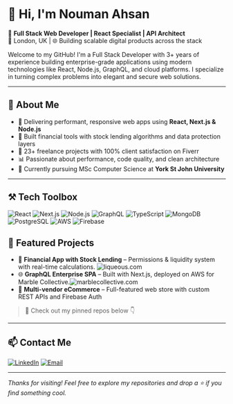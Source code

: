 # 👋 Hi, I'm Nouman Ahsan

🎯 **Full Stack Web Developer | React Specialist | API Architect**  
📍 London, UK | 🌐 Building scalable digital products across the stack

Welcome to my GitHub! I'm a Full Stack Developer with 3+ years of experience building enterprise-grade applications using modern technologies like React, Node.js, GraphQL, and cloud platforms. I specialize in turning complex problems into elegant and secure web solutions.

---

## 📌 About Me

- 🚀 Delivering performant, responsive web apps using **React, Next.js & Node.js**
- 🔐 Built financial tools with stock lending algorithms and data protection layers
- 💼 23+ freelance projects with 100% client satisfaction on Fiverr
- 📊 Passionate about performance, code quality, and clean architecture
- 🌱 Currently pursuing MSc Computer Science at **York St John University**

---

## ⚒️ Tech Toolbox

![React](https://img.shields.io/badge/-React-61DAFB?style=flat-square&logo=react&logoColor=000)
![Next.js](https://img.shields.io/badge/-Next.js-000000?style=flat-square&logo=nextdotjs&logoColor=fff)
![Node.js](https://img.shields.io/badge/-Node.js-339933?style=flat-square&logo=node.js&logoColor=fff)
![GraphQL](https://img.shields.io/badge/-GraphQL-E10098?style=flat-square&logo=graphql&logoColor=fff)
![TypeScript](https://img.shields.io/badge/-TypeScript-3178C6?style=flat-square&logo=typescript&logoColor=fff)
![MongoDB](https://img.shields.io/badge/-MongoDB-47A248?style=flat-square&logo=mongodb&logoColor=fff)
![PostgreSQL](https://img.shields.io/badge/-PostgreSQL-4169E1?style=flat-square&logo=postgresql&logoColor=fff)
![AWS](https://img.shields.io/badge/-AWS-232F3E?style=flat-square&logo=amazonaws&logoColor=fff)
![Firebase](https://img.shields.io/badge/-Firebase-FFCA28?style=flat-square&logo=firebase&logoColor=000)



## 📌 Featured Projects

- 🏦 **Financial App with Stock Lending** – Permissions & liquidity system with real-time calculations. ![liqueous.com](https://liqueous.com)
- 🌐 **GraphQL Enterprise SPA** – Built with Next.js, deployed on AWS for Marble Collective.![marblecollective.com](https://marblecollective.com)
- 🛒 **Multi-vendor eCommerce** – Full-featured web store with custom REST APIs and Firebase Auth

> 🧩 Check out my pinned repos below 👇

---

## 📫 Contact Me

[![LinkedIn](https://img.shields.io/badge/-LinkedIn-blue?style=flat-square&logo=linkedin&logoColor=white)](https://linkedin.com/in/noumanahsan)
[![Email](https://img.shields.io/badge/-Email-red?style=flat-square&logo=gmail&logoColor=white)](mailto:chnouman49@gmail.com)

---

_Thanks for visiting! Feel free to explore my repositories and drop a ⭐ if you find something cool._
